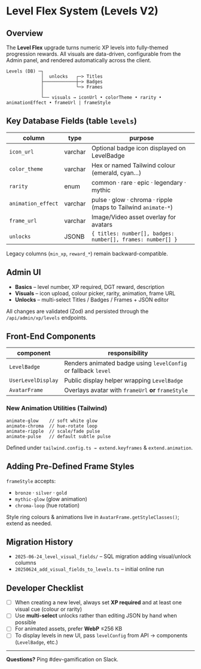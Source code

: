 # Level Flex System (Levels V2)

## Overview
The **Level Flex** upgrade turns numeric XP levels into fully-themed progression rewards.
All visuals are data-driven, configurable from the Admin panel, and rendered automatically across the client.

```
Levels (DB) ─┐
             │  unlocks   ┌─> Titles
             ├────────────┼─> Badges
             │            └─> Frames
             │
             └── visuals → iconUrl • colorTheme • rarity • animationEffect • frameUrl | frameStyle
```

## Key Database Fields (table `levels`)
| column | type | purpose |
|--------|------|---------|
| `icon_url` | varchar | Optional badge icon displayed on LevelBadge |
| `color_theme` | varchar | Hex or named Tailwind colour (emerald, cyan…) |
| `rarity` | enum | common · rare · epic · legendary · mythic |
| `animation_effect` | varchar | pulse · glow · chroma · ripple (maps to Tailwind `animate-*`) |
| `frame_url` | varchar | Image/Video asset overlay for avatars |
| `unlocks` | JSONB | `{ titles: number[], badges: number[], frames: number[] }` |

Legacy columns (`min_xp`, `reward_*`) remain backward-compatible.

## Admin UI
* **Basics** – level number, XP required, DGT reward, description
* **Visuals** – icon upload, colour picker, rarity, animation, frame URL
* **Unlocks** – multi-select Titles / Badges / Frames + JSON editor

All changes are validated (Zod) and persisted through the `/api/admin/xp/levels` endpoints.

## Front-End Components
| component | responsibility |
|-----------|----------------|
| `LevelBadge` | Renders animated badge using `levelConfig` or fallback `level` |
| `UserLevelDisplay` | Public display helper wrapping `LevelBadge` |
| `AvatarFrame` | Overlays avatar with `frameUrl` **or** `frameStyle` |

### New Animation Utilities (Tailwind)
```
animate-glow    // soft white glow
animate-chroma  // hue-rotate loop
animate-ripple  // scale/fade pulse
animate-pulse   // default subtle pulse
```
Defined under `tailwind.config.ts → extend.keyframes` & `extend.animation`.

## Adding Pre-Defined Frame Styles
`frameStyle` accepts:
* `bronze` · `silver` · `gold`
* `mythic-glow` (glow animation)
* `chroma-loop` (hue rotation)

Style ring colours & animations live in `AvatarFrame.getStyleClasses()`; extend as needed.

## Migration History
* `2025-06-24_level_visual_fields/` – SQL migration adding visual/unlock columns
* `20250624_add_visual_fields_to_levels.ts` – initial online run

## Developer Checklist
- [ ] When creating a new level, always set **XP required** and at least one visual cue (colour or rarity)
- [ ] Use **multi-select** unlocks rather than editing JSON by hand when possible
- [ ] For animated assets, prefer **WebP** ≤256 KB
- [ ] To display levels in new UI, pass `levelConfig` from API → components (`LevelBadge`, etc.)

---
**Questions?** Ping #dev-gamification on Slack. 